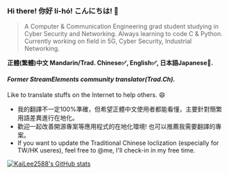 ### Hi there! 你好 lí-hó! こんにちは!   👋

> A Computer & Communication Engineering grad student studying in Cyber Security and Networking. Always learning to code C & Python.
Currently working on field in 5G, Cyber Security, Industrial Networking. 

**正體(繁體)中文 Mandarin/Trad. Chinese✅, English✅, 日本語Japanese🔺.**

#### *Former StreamElements community translator(Trad.Ch).*
Like to translate stuffs on the Internet to help others. 😄

- 我的翻譯不一定100%準確，但希望正體中文使用者都能看懂，主要針對簡繁用語差異進行在地化。
- 歡迎一起改善開源專案等應用程式的在地化環境! 也可以推薦我需要翻譯的專案。
- If you want to update the Traditional Chinese loclization (especially for TW/HK useres), feel free to @me, I'll check-in in my free time.

[![KaiLee2588's GitHub stats](https://github-readme-stats.vercel.app/api?username=Kailee2588&theme=dark)](https://github.com/anuraghazra/github-readme-stats)

<!--
**KaiLee2588/KaiLee2588** is a ✨ _special_ ✨ repository because its `README.md` (this file) appears on your GitHub profile.

Here are some ideas to get you started:

- 🔭 I’m currently working on ...
- 🌱 I’m currently learning ...
- 👯 I’m looking to collaborate on ...
- 🤔 I’m looking for help with ...
- 💬 Ask me about ...
- 📫 How to reach me: ...
- 😄 Pronouns: ...
- ⚡ Fun fact: ...
-->
